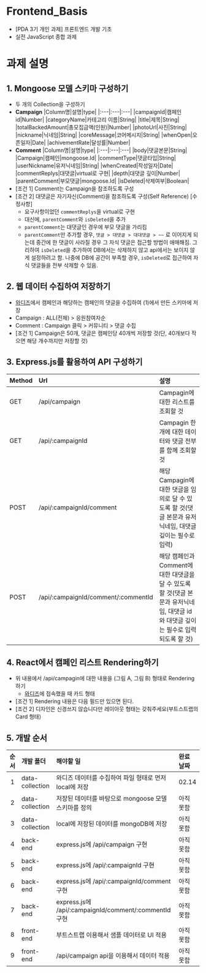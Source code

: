 # Frontend_Basis
- [PDA 3기 개인 과제] 프론트엔드 개발 기초
- 실전 JavaScript 종합 과제

# 과제 설명
## 1. Mongoose 모델 스키마 구성하기
- 두 개의 Collection을 구성하기
- <b>Campaign</b>
  |Column명|설명|type|
  |:---|:---|:---|
  |campaignId|캠페인 id|Number|
  |categoryName|카테고리 이름|String|
  |title|제목|String|
  |totalBackedAmount|총모집금액(인원)|Number|
  |photoUrl|사진|String|
  |nickname|닉네임|String|
  |coreMessage|코어메시지|String|
  |whenOpen|오픈일자|Date|
  |achivementRate|달성률|Number|
- <b>Comment</b>
  |Column명|설명|type|
  |:---|:---|:---|
  |body|댓글본문|String|
  |Campaign|캠페인|mongoose.Id|
  |commentType|댓글타입|String|
  |userNickname|유저닉네임|String|
  |whenCreated|작성일자|Date|
  |commentReplys|대댓글|virtual로 구현|
  |depth|대댓글 깊이|Number|
  |parentComment|부모댓글|mongoose.Id|
  |isDeleted|삭제여부|Boolean|
- [조건 1] Comment는 Campaign을 참조하도록 구성
- [조건 2] 대댓글은 자기자신(Comment)을 참조하도록 구성(Self Reference)
  [수정사항]
  - 요구사항이었던 `commentReplys`을 virtual로 구현
  - 대신에, `parentComment`와 `isDeleted`을 추가
  - `parentComment`는 대댓글인 경우에 부모 댓글을 가리킴
  - `parentComment`만 추가할 경우, `댓글 > 대댓글 > 대대댓글 > ~~` 로 이어지게 되는데 중간에 한 댓글이 사라질 경우 그 자식 댓글은 접근할 방법이 애매해짐. 그리하여 `isDeleted`을 추가하여 DB에서는 삭제하지 않고 api에서는 보이지 않게 설정하려고 함. 나중에 DB에 공간이 부족할 경우, `isDeleted`로 접근하여 자식 댓글들을 전부 삭제할 수 있음.

## 2. 웹 데이터 수집하여 저장하기
- [와디즈](https://www.wadiz.kr/web/wreward/main?order=support)에서 캠페인과 해당하는 캠페인의 댓글을 수집하여 (1)에서 만든 스키마에 저장
- Campaign : ALL(전체) > 응원참여자순
- Comment : Campaign 클릭 > 커뮤니티 > 댓글 수집
- [조건 1] Campaign은 50개, 댓글은 캠페인당 40개씩 저장할 것(단, 40개보다 작으면 해당 개수까지만 저장할 것)

## 3. Express.js를 활용하여 API 구성하기
|Method|Url|설명|
|:---|:---|:---|
|GET|/api/campaign|Campagin에 대한 리스트를 조회할 것|
|GET|/api/:campaignId|Campagin 한 개에 대한 데이터와 댓글 전부를 함께 조회할 것|
|POST|/api/:campaignId/comment|해당 Campagin에 대한 댓글을 임의로 달 수 있도록 할 것(댓글 본문과 유저닉네임, 대댓글 깊이는 필수로 입력)
|POST|/api/:campaignId/comment/:commentId|해당 캠페인과 Comment에 대한 대댓글을 달 수 있도록 할 것(댓글 본문과 유저닉네임, 대댓글 id와 대댓글 깊이는 필수로 입력되도록 할 것)

## 4. React에서 캠페인 리스트 Rendering하기
- 위 내용에서 /api/campagin에 대한 내용을 (그림 A, 그림 B) 형태로 Rendering 하기
  - [와디즈](https://www.wadiz.kr/web/wreward/main?order=support)에 접속했을 때 카드 형태
- [조건 1] Rendering 내용은 다음 필드만 있으면 된다.
- [조건 2] 디자인은 신경쓰지 않습니다만 레이아웃 형태는 갖춰주세요(부트스트랩의 Card 형태)

## 5. 개발 순서
|순서|개발 폴더|해야할 일|완료 날짜|
|:---:|:---|:---|:---|
|1|data-collection|와디즈 데이터를 수집하여 파일 형태로 먼저 local에 저장|02.14|
|2|data-collection|저장된 데이터를 바탕으로 mongoose 모델 스키마를 정의|아직 못함|
|3|data-collection|local에 저장된 데이터를 mongoDB에 저장|아직 못함|
|4|back-end|express.js에 /api/campaign 구현|아직 못함|
|5|back-end|express.js에 /api/:campaignId 구현|아직 못함|
|6|back-end|express.js에 /api/:campaignId/comment 구현|아직 못함|
|7|back-end|express.js에 /api/:campaignId/comment/:commentId 구현|아직 못함|
|8|front-end|부트스트랩 이용해서 샘플 데이터로 UI 적용|아직 못함|
|9|front-end|/api/campaign api을 이용해서 데이터 적용|아직 못함|